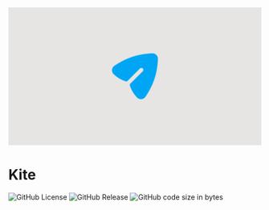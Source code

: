 <a href="/" >
    <img src="assets/images/brand/banner.png" alt="Kite banner" />
</a>

# Kite

![GitHub License](https://img.shields.io/github/license/tristan852/kite)
![GitHub Release](https://img.shields.io/github/v/release/tristan852/kite)
![GitHub code size in bytes](https://img.shields.io/github/languages/code-size/tristan852/kite)

## 
